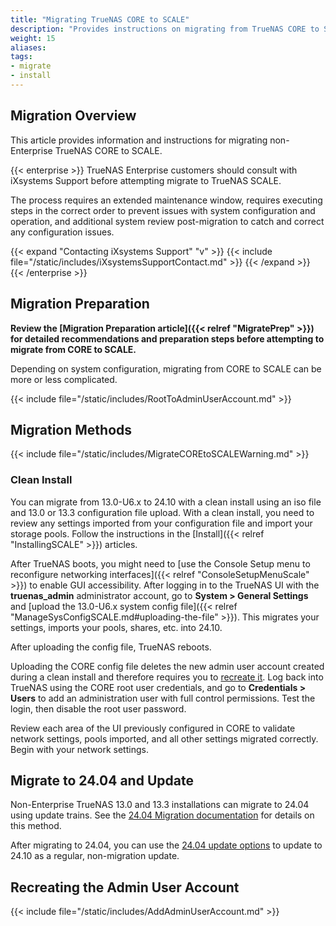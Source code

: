 ```yaml
---
title: "Migrating TrueNAS CORE to SCALE"
description: "Provides instructions on migrating from TrueNAS CORE to SCALE. Migration methods include using an ISO or manual update file."
weight: 15
aliases:
tags:
- migrate
- install
---
```


## Migration Overview

This article provides information and instructions for migrating non-Enterprise TrueNAS CORE to SCALE.

{{< enterprise >}}
TrueNAS Enterprise customers should consult with iXsystems Support before attempting migrate to TrueNAS SCALE.

The process requires an extended maintenance window, requires executing steps in the correct order to prevent issues with system configuration and operation, and additional system review post-migration to catch and correct any configuration issues.

{{< expand "Contacting iXsystems Support" "v" >}}
{{< include file="/static/includes/iXsystemsSupportContact.md" >}}
{{< /expand >}}
{{< /enterprise >}}

## Migration Preparation

**Review the [Migration Preparation article]({{< relref "MigratePrep" >}}) for detailed recommendations and preparation steps before attempting to migrate from CORE to SCALE.**

Depending on system configuration, migrating from CORE to SCALE can be more or less complicated.

{{< include file="/static/includes/RootToAdminUserAccount.md" >}}

## Migration Methods

{{< include file="/static/includes/MigrateCOREtoSCALEWarning.md" >}}

### Clean Install

You can migrate from 13.0-U6.x to 24.10 with a clean install using an <file>iso</file> file and 13.0 or 13.3 configuration file upload.
With a clean install, you need to review any settings imported from your configuration file and import your storage pools.
Follow the instructions in the [Install]({{< relref "InstallingSCALE" >}}) articles.

After TrueNAS boots, you might need to [use the Console Setup menu to reconfigure networking interfaces]({{< relref "ConsoleSetupMenuScale" >}}) to enable GUI accessibility.
After logging in to the TrueNAS UI with the **truenas_admin** administrator account, go to **System > General Settings** and [upload the 13.0-U6.x system config file]({{< relref "ManageSysConfigSCALE.md#uploading-the-file" >}}).
This migrates your settings, imports your pools, shares, etc. into 24.10.

After uploading the config file, TrueNAS reboots.

Uploading the CORE config file deletes the new admin user account created during a clean install and therefore requires you to [recreate it](#recreating-the-admin-user-account).
Log back into TrueNAS using the CORE root user credentials, and go to **Credentials > Users** to add an administration user with full control permissions.
Test the login, then disable the root user password.

Review each area of the UI previously configured in CORE to validate network settings, pools imported, and all other settings migrated correctly.
Begin with your network settings.

## Migrate to 24.04 and Update

Non-Enterprise TrueNAS 13.0 and 13.3 installations can migrate to 24.04 using update trains.
See the [24.04 Migration documentation](https://www.truenas.com/docs/scale/24.04/gettingstarted/migrate/migratingfromcore/) for details on this method.

After migrating to 24.04, you can use the [24.04 update options](https://www.truenas.com/docs/scale/24.04/scaletutorials/systemsettings/updatescale/) to update to 24.10 as a regular, non-migration update.

## Recreating the Admin User Account

{{< include file="/static/includes/AddAdminUserAccount.md" >}}
